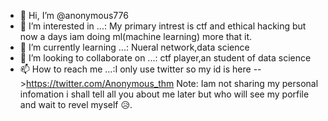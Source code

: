 - 👋 Hi, I’m @anonymous776
- 👀 I’m interested in ...: My primary intrest is ctf and ethical hacking but now a days iam doing ml(machine learning) more that it.
- 🌱 I’m currently learning ...: Nueral network,data science
- 💞️ I’m looking to collaborate on ...: ctf player,an student of data science
- 📫 How to reach me ...:I only use twitter so my id is here -->https://twitter.com/Anonymous_thm
Note:
Iam not sharing my personal infomation i shall tell all you about me later but who will see my porfile and wait to revel myself 😥.
<!---
anonymous776/anonymous776 is a ✨ special ✨ repository because its `README.md` (this file) appears on your GitHub profile.
You can click the Preview link to take a look at your changes.
--->

